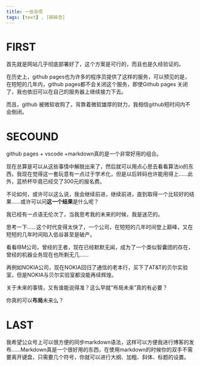 ```yaml
---
title: 一些杂项
tags: [text] , [碎碎念]
---
```


# FIRST
首先就是网站几乎彻底部署好了，这个方案是可行的，而且也是久经验证的。  

在历史上，github pages也为许多的程序员提供了这样的服务，可以预见的是，在短短的几年内，github pages都不会关闭这个服务，即使Github pages 关闭了，我也依旧可以在自己的服务器上继续接力下去。  

而且，github 被微软收购了，背靠着微软雄厚的财力，我相信github短时间内不会倒闭。  

# SECOUND
github pages + vscode +markdown真的是一个非常好用的组合。  

现在总算是可以从这些事情中解脱出来了，然后就可以用点心思去看看算法io的东西，我现在觉得这一套玩意有一点过于学术化，但是以后转码也许能用得上……此外，蓝桥杯毕竟已经交了300元的报名费。  

不论如何，或许可以这么说，我会继续前进，继续前进，直到取得一个比较好的结果……或许可以问**这一个结果**是什么呢？  

我已经有一点语无伦次了，当我思考我的未来的时候，我是迷茫的。  

思考一下……这个时代变得太快了，一个公司，在短短的几年时间登上巅峰，又在短短的几年时间陷入低谷甚至是破产。  

看看IBM公司，曾经的王者，现在已经默默无闻，成为了一个类似智囊团的存在，曾经的机器业务现在也所剩无几……  

再例如NOKIA公司，现在NOKIA回归了通信的老本行，买下了AT&T的贝尔实验室，但是NOKIA与贝尔实验室都没能再续辉煌。  

关于未来的事情，又有谁能说得准？这么早就“布局未来”真的有必要？  

你真的可以**布局**未来么？  

# LAST
我希望公众号上可以很方便的同步markdown语法，这样可以方便我进行博客的发布……Markdown真是一个很好用的东西，在使用markdown的时候你的双手不需要离开键盘，只需要几个符号，你就可以进行大纲、加粗、斜体、标题的设置。

